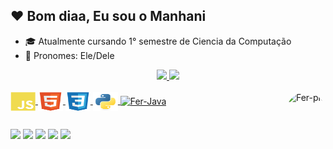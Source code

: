 ## ❤ Bom diaa, Eu sou o Manhani 

- 🎓 Atualmente cursando 1° semestre de Ciencia da Computação
- 👦 Pronomes: Ele/Dele

<div align="center">
  <a href="https://github.com/Manhanizika">
  <img height="180em" src="https://github-readme-stats.vercel.app/api?username=Manhanizik&show_icons=true&theme=radical&include_all_commits=true&count_private=true"/>
  <img height="180em" src="https://github-readme-stats.vercel.app/api/top-langs/?username=Manhanizik&layout=compact&langs_count=7&theme=radical"/>
</div>
  
  <div style="display: inline_block"><br>
  <img align="center" alt="Fer-Js" height="30" width="40" src="https://raw.githubusercontent.com/devicons/devicon/master/icons/javascript/javascript-plain.svg">
  <img align="center" alt="Fer-HTML" height="30" width="40" src="https://raw.githubusercontent.com/devicons/devicon/master/icons/html5/html5-original.svg">
  <img align="center" alt="Fer-CSS" height="30" width="40" src="https://raw.githubusercontent.com/devicons/devicon/master/icons/css3/css3-original.svg">
  <img align="center" alt="Fer-Python" height="30" width="40" src="https://raw.githubusercontent.com/devicons/devicon/master/icons/python/python-original.svg">
  <img align="center" alt="Fer-Java" height="30" width="40" src="https://cdn.jsdelivr.net/gh/devicons/devicon/icons/java/java-original.svg">
  <img align="right" alt="Fer-pic" height="150" style="border-radius:50px;" src="https://cdn.discordapp.com/attachments/1007505103349108776/1021893039217705111/Emote_do_fer_egirl_gostosa.png">
</div>
  
##
  
  <div>
  <a href="https://instagram.com/Manhanizika" target="_blank"><img src="https://img.shields.io/badge/-Instagram-%23E4405F?style=for-the-badge&logo=instagram&logoColor=white" target="_blank"></a>
 	<a href="https://www.twitch.tv/Manhanizika" target="_blank"><img src="https://img.shields.io/badge/Twitch-9146FF?style=for-the-badge&logo=twitch&logoColor=white" target="_blank"></a>
 <a href="https://discord.gg/7UaN5Drcr8" target="_blank"><img src="https://img.shields.io/badge/Discord-7289DA?style=for-the-badge&logo=discord&logoColor=white" target="_blank"></a> 
  <a href="https://www.twitter.com/Manhanizika" target="_blank"><img src="https://img.shields.io/badge/Twitter-1DA1F2?style=for-the-badge&logo=twitter&logoColor=white" target="_blank"></a>  
  <a href="https://steamcommunity.com/id/manhanizika/" target="_blank"><img src="https://img.shields.io/badge/Steam-000000?style=for-the-badge&logo=steam&logoColor=white" target="_blank"></a>
  </div>

